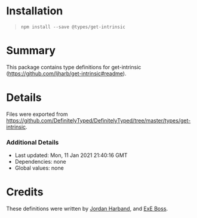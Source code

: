 # Installation
> `npm install --save @types/get-intrinsic`

# Summary
This package contains type definitions for get-intrinsic (https://github.com/ljharb/get-intrinsic#readme).

# Details
Files were exported from https://github.com/DefinitelyTyped/DefinitelyTyped/tree/master/types/get-intrinsic.

### Additional Details
 * Last updated: Mon, 11 Jan 2021 21:40:16 GMT
 * Dependencies: none
 * Global values: none

# Credits
These definitions were written by [Jordan Harband](https://github.com/ljharb), and [ExE Boss](https://github.com/ExE-Boss).
